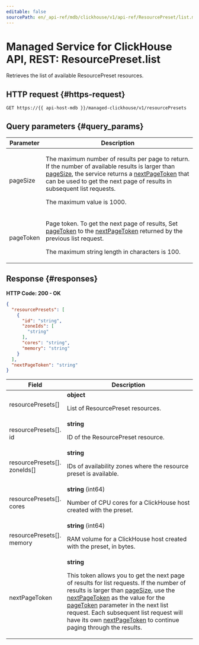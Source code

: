 ```yaml
---
editable: false
sourcePath: en/_api-ref/mdb/clickhouse/v1/api-ref/ResourcePreset/list.md
---
```


# Managed Service for ClickHouse API, REST: ResourcePreset.list
Retrieves the list of available ResourcePreset resources.
 

 
## HTTP request {#https-request}
```
GET https://{{ api-host-mdb }}/managed-clickhouse/v1/resourcePresets
```
 
## Query parameters {#query_params}
 
Parameter | Description
--- | ---
pageSize | <p>The maximum number of results per page to return. If the number of available results is larger than <a href="/docs/managed-clickhouse/api-ref/ResourcePreset/list#query_params">pageSize</a>, the service returns a <a href="/docs/managed-clickhouse/api-ref/ResourcePreset/list#responses">nextPageToken</a> that can be used to get the next page of results in subsequent list requests.</p> <p>The maximum value is 1000.</p> 
pageToken | <p>Page token. To get the next page of results, Set <a href="/docs/managed-clickhouse/api-ref/ResourcePreset/list#query_params">pageToken</a> to the <a href="/docs/managed-clickhouse/api-ref/ResourcePreset/list#responses">nextPageToken</a> returned by the previous list request.</p> <p>The maximum string length in characters is 100.</p> 
 
## Response {#responses}
**HTTP Code: 200 - OK**

```json 
{
  "resourcePresets": [
    {
      "id": "string",
      "zoneIds": [
        "string"
      ],
      "cores": "string",
      "memory": "string"
    }
  ],
  "nextPageToken": "string"
}
```

 
Field | Description
--- | ---
resourcePresets[] | **object**<br><p>List of ResourcePreset resources.</p> 
resourcePresets[].<br>id | **string**<br><p>ID of the ResourcePreset resource.</p> 
resourcePresets[].<br>zoneIds[] | **string**<br><p>IDs of availability zones where the resource preset is available.</p> 
resourcePresets[].<br>cores | **string** (int64)<br><p>Number of CPU cores for a ClickHouse host created with the preset.</p> 
resourcePresets[].<br>memory | **string** (int64)<br><p>RAM volume for a ClickHouse host created with the preset, in bytes.</p> 
nextPageToken | **string**<br><p>This token allows you to get the next page of results for list requests. If the number of results is larger than <a href="/docs/managed-clickhouse/api-ref/ResourcePreset/list#query_params">pageSize</a>, use the <a href="/docs/managed-clickhouse/api-ref/ResourcePreset/list#responses">nextPageToken</a> as the value for the <a href="/docs/managed-clickhouse/api-ref/ResourcePreset/list#query_params">pageToken</a> parameter in the next list request. Each subsequent list request will have its own <a href="/docs/managed-clickhouse/api-ref/ResourcePreset/list#responses">nextPageToken</a> to continue paging through the results.</p> 